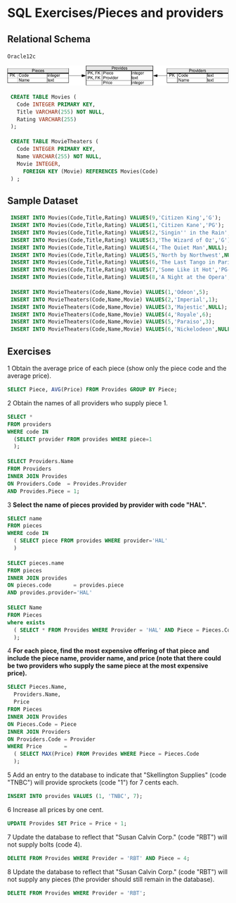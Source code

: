 # SQL Exercises/Pieces and providers

## Relational Schema

`Oracle12c`

![Computer-store-db](img/Sql_pieces_providers.png)

```sql
 CREATE TABLE Movies (
   Code INTEGER PRIMARY KEY,
   Title VARCHAR(255) NOT NULL,
   Rating VARCHAR(255) 
 );
 
 CREATE TABLE MovieTheaters (
   Code INTEGER PRIMARY KEY,
   Name VARCHAR(255) NOT NULL,
   Movie INTEGER,  
     FOREIGN KEY (Movie) REFERENCES Movies(Code)
 ) ;
```

## Sample Dataset
```sql
 INSERT INTO Movies(Code,Title,Rating) VALUES(9,'Citizen King','G');
 INSERT INTO Movies(Code,Title,Rating) VALUES(1,'Citizen Kane','PG');
 INSERT INTO Movies(Code,Title,Rating) VALUES(2,'Singin'' in the Rain','G');
 INSERT INTO Movies(Code,Title,Rating) VALUES(3,'The Wizard of Oz','G');
 INSERT INTO Movies(Code,Title,Rating) VALUES(4,'The Quiet Man',NULL);
 INSERT INTO Movies(Code,Title,Rating) VALUES(5,'North by Northwest',NULL);
 INSERT INTO Movies(Code,Title,Rating) VALUES(6,'The Last Tango in Paris','NC-17');
 INSERT INTO Movies(Code,Title,Rating) VALUES(7,'Some Like it Hot','PG-13');
 INSERT INTO Movies(Code,Title,Rating) VALUES(8,'A Night at the Opera',NULL);
 
 INSERT INTO MovieTheaters(Code,Name,Movie) VALUES(1,'Odeon',5);
 INSERT INTO MovieTheaters(Code,Name,Movie) VALUES(2,'Imperial',1);
 INSERT INTO MovieTheaters(Code,Name,Movie) VALUES(3,'Majestic',NULL);
 INSERT INTO MovieTheaters(Code,Name,Movie) VALUES(4,'Royale',6);
 INSERT INTO MovieTheaters(Code,Name,Movie) VALUES(5,'Paraiso',3);
 INSERT INTO MovieTheaters(Code,Name,Movie) VALUES(6,'Nickelodeon',NULL);
```

## Exercises

1 Obtain the average price of each piece (show only the piece code and the average price).

```sql
SELECT Piece, AVG(Price) FROM Provides GROUP BY Piece;
```

2 Obtain the names of all providers who supply piece 1.

```sql
SELECT *
FROM providers
WHERE code IN
  (SELECT provider FROM provides WHERE piece=1
  );

SELECT Providers.Name
FROM Providers
INNER JOIN Provides
ON Providers.Code  = Provides.Provider
AND Provides.Piece = 1;
```
3 **Select the name of pieces provided by provider with code "HAL".**

```sql
SELECT name
FROM pieces
WHERE code IN
  ( SELECT piece FROM provides WHERE provider='HAL'
  )

SELECT pieces.name
FROM pieces
INNER JOIN provides
ON pieces.code       = provides.piece
AND provides.provider='HAL'

SELECT Name
FROM Pieces
where exists
  ( SELECT * FROM Provides WHERE Provider = 'HAL' AND Piece = Pieces.Code
  );
```

4 **For each piece, find the most expensive offering of that piece and include the piece name, provider name, and price (note that there could be two providers who supply the same piece at the most expensive price).**

```sql
SELECT Pieces.Name,
  Providers.Name,
  Price
FROM Pieces
INNER JOIN Provides
ON Pieces.Code = Piece
INNER JOIN Providers
ON Providers.Code = Provider
WHERE Price       =
  ( SELECT MAX(Price) FROM Provides WHERE Piece = Pieces.Code
  );


```

5 Add an entry to the database to indicate that "Skellington Supplies" (code "TNBC") will provide sprockets (code "1") for 7 cents each.

```sql
INSERT INTO provides VALUES (1, 'TNBC', 7);
```

6 Increase all prices by one cent.

```sql
UPDATE Provides SET Price = Price + 1;
```

7 Update the database to reflect that "Susan Calvin Corp." (code "RBT") will not supply bolts (code 4).

```sql
DELETE FROM Provides WHERE Provider = 'RBT' AND Piece = 4;
```

8 Update the database to reflect that "Susan Calvin Corp." (code "RBT") will not supply any pieces (the provider should still remain in the database).

```sql
DELETE FROM Provides WHERE Provider = 'RBT';
```
